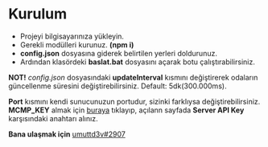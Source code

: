 # Kurulum
- Projeyi bilgisayarınıza yükleyin.
- Gerekli modülleri kurunuz. **(npm i)**
- **config.json** dosyasına giderek belirtilen yerleri doldurunuz.
- Ardından klasördeki **baslat.bat** dosyasını açarak botu çalıştırabilirsiniz. 

**NOT!** *config.json* dosyasındaki **updateInterval** kısmını değiştirerek odaların güncellenme süresini değiştirebilirsiniz. Default: 5dk(300.000ms).

**Port** kısmını kendi sunucunuzun portudur, sizinki farklıysa değiştirebilirsiniz.
**MCMP_KEY** almak için [buraya](https://minecraft-mp.com/servers/manage/) tıklayıp, açılann sayfada **Server API Key** karşısındaki anahtarı alınız.

**Bana ulaşmak için** [umuttd3v#2907](https://discord.com/users/423918142385815552)
